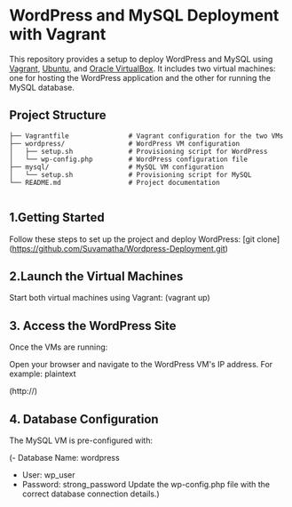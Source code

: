 # WordPress and MySQL Deployment with Vagrant

This repository provides a setup to deploy WordPress and MySQL using [Vagrant](https://www.vagrantup.com/), [Ubuntu](https://ubuntu.com/), and [Oracle VirtualBox](https://www.virtualbox.org/). It includes two virtual machines: one for hosting the WordPress application and the other for running the MySQL database.

## Project Structure

```,plaintext
├── Vagrantfile               # Vagrant configuration for the two VMs
├── wordpress/                # WordPress VM configuration
│   ├── setup.sh              # Provisioning script for WordPress
│   └── wp-config.php         # WordPress configuration file
├── mysql/                    # MySQL VM configuration
│   └── setup.sh              # Provisioning script for MySQL
└── README.md                 # Project documentation


```
## 1.Getting Started
Follow these steps to set up the project and deploy WordPress:
[git clone] (https://github.com/Suvamatha/Wordpress-Deployment.git)

##  2.Launch the Virtual Machines
Start both virtual machines using Vagrant:
(vagrant up)

## 3. Access the WordPress Site
Once the VMs are running:

Open your browser and navigate to the WordPress VM's IP address. For example:
plaintext

(http://<wordpress-vm-ip>)

## 4. Database Configuration
The MySQL VM is pre-configured with:

(- Database Name: wordpress
- User: wp_user
- Password: strong_password
Update the wp-config.php file with the correct database connection details.)

